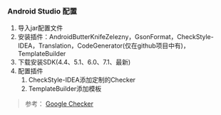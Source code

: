 ### Android Studio 配置

1. 导入jar配置文件
2. 安装插件：AndroidButterKnifeZelezny，GsonFormat，CheckStyle-IDEA，Translation，CodeGenerator(仅在github项目中有)，TemplateBuilder
3. 下载安装SDK(4.4、5.1、6.0、7.1、最新)
4. 配置插件   
   1) CheckStyle-IDEA添加定制的Checker
   2) TemplateBuilder添加模板

>参考：
>[Google Checker](https://github.com/checkstyle/checkstyle/blob/master/src/main/resources/google_checks.xml)